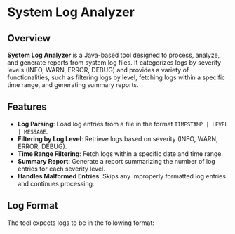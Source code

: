 # System Log Analyzer

## Overview
**System Log Analyzer** is a Java-based tool designed to process, analyze, and generate reports from system log files. It categorizes logs by severity levels (INFO, WARN, ERROR, DEBUG) and provides a variety of functionalities, such as filtering logs by level, fetching logs within a specific time range, and generating summary reports.

## Features
- **Log Parsing**: Load log entries from a file in the format `TIMESTAMP | LEVEL | MESSAGE`.
- **Filtering by Log Level**: Retrieve logs based on severity (INFO, WARN, ERROR, DEBUG).
- **Time Range Filtering**: Fetch logs within a specific date and time range.
- **Summary Report**: Generate a report summarizing the number of log entries for each severity level.
- **Handles Malformed Entries**: Skips any improperly formatted log entries and continues processing.

## Log Format
The tool expects logs to be in the following format:

